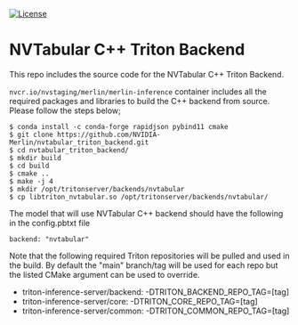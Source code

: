 <!--
#
# Copyright (c) 2021, NVIDIA CORPORATION.
#
# Licensed under the Apache License, Version 2.0 (the "License");
# you may not use this file except in compliance with the License.
# You may obtain a copy of the License at
#
#     http://www.apache.org/licenses/LICENSE-2.0
#
# Unless required by applicable law or agreed to in writing, software
# distributed under the License is distributed on an "AS IS" BASIS,
# WITHOUT WARRANTIES OR CONDITIONS OF ANY KIND, either express or implied.
# See the License for the specific language governing permissions and
# limitations under the License.
#
-->

[![License](https://img.shields.io/badge/License-Apache%202.0-lightgrey.svg)](https://opensource.org/licenses/Apache-2.0)

# NVTabular C++ Triton Backend
This repo includes the source code for the NVTabular C++ Triton Backend.

`nvcr.io/nvstaging/merlin/merlin-inference` container includes all the required
packages and libraries to build the C++ backend from source. Please follow the
steps below;

```
$ conda install -c conda-forge rapidjson pybind11 cmake
$ git clone https://github.com/NVIDIA-Merlin/nvtabular_triton_backend.git
$ cd nvtabular_triton_backend/
$ mkdir build
$ cd build
$ cmake ..
$ make -j 4
$ mkdir /opt/tritonserver/backends/nvtabular
$ cp libtriton_nvtabular.so /opt/tritonserver/backends/nvtabular/
```

The model that will use NVTabular C++ backend should have the following in the
config.pbtxt file

```
backend: "nvtabular"
```

Note that the following required Triton repositories will be pulled and used in
the build. By default the "main" branch/tag will be used for each repo
but the listed CMake argument can be used to override.

* triton-inference-server/backend: -DTRITON_BACKEND_REPO_TAG=[tag]
* triton-inference-server/core: -DTRITON_CORE_REPO_TAG=[tag]
* triton-inference-server/common: -DTRITON_COMMON_REPO_TAG=[tag]
